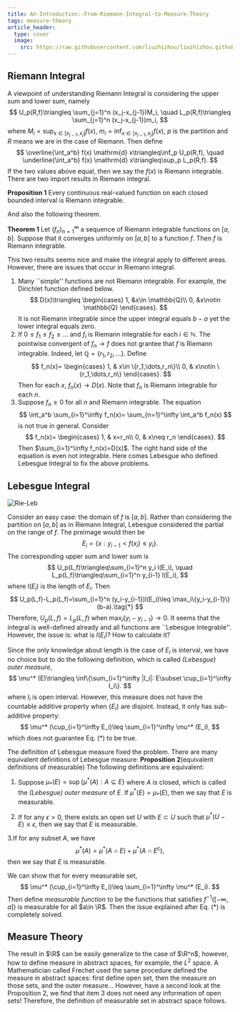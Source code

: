 ```yaml
---
title: An-Introduction:-From-Riemann-Integral-to-Measure-Theory
tags: measure-theory
article_header:
  type: cover
  image:
    src: https://raw.githubusercontent.com/liuzhizhou/liuzhizhou.github.io/gh-pages/screenshots/Riem-Leb.jpg
---
```


## Riemann Integral

A viewpoint of understanding Riemann Integral is considering the upper sum and lower sum, namely
$$
U_p(R,f)\triangleq \sum_{j=1}^n (x_j-x_{j-1})M_i,
\quad 
L_p(R,f)\triangleq \sum_{j=1}^n (x_j-x_{j-1})m_i,
$$
where $M_i=\sup_{x\in [x_{j-1},x_j]}f(x)$, $m_i=\inf_{x\in [x_{j-1},x_j]}f(x)$, $p$ is the partition and $R$ means we are in the case of Riemann.
Then define
$$
\overline{\int_a^b} f(x) \mathrm{d} x\triangleq\inf_p U_p(R,f),
\quad
\underline{\int_a^b} f(x) \mathrm{d} x\triangleq\sup_p L_p(R,f).
$$
If the two values above equal, then we say the $f(x)$ is Riemann integrable. There are two import results in Riemann integral.

**Proposition 1**
    Every continuous real-valued function on each closed bounded interval is Riemann integrable.

And also the following theorem.

**Theorem 1**
    Let $(f_n)_{n=1}^\infty$ a sequence of Riemann integrable functions on $[a,b]$. Suppose that it converges uniformly on $[a,b]$ to a function $f$. Then $f$ is Riemann integrable.


This two results seems nice and make the integral apply to different areas. However, there are issues that occur in Riemann integral.

1. Many ``simple'' functions are not Riemann integrable. For example, the Dirichlet function defined below.
$$
D(x)\triangleq \begin{cases}
    1, &x\in \mathbb{Q}\\
    0, &x\notin \mathbb{Q}
\end{cases}.
$$
It is not Riemann integrable since the upper integral equals $b-a$ yet the lower integral equals zero.
2. If $0\leq f_1\leq f_2\leq \dots$ and $f_i$ is Riemann integrable for each $i\in \mathbb{N}$. The pointwise convergent of $f_n\to f$ does not grantee that $f$ is Riemann integrable. Indeed, let $\mathbb{Q}=\{r_1,r_2,\dots\}$. Define
$$
f_n(x)=
\begin{cases}
    1, & x\in \{r_1,\dots,r_n\}\\
    0, & x\notin \{r_1,\dots,r_n\}
\end{cases}.
$$
Then for each $x$, $f_n(x)\to D(x)$. Note that $f_n$ is Riemann integrable for each $n$.
3. Suppose $f_n\geq 0$ for all $n$ and Riemann integrable. The equation
$$
    \int_a^b \sum_{i=1}^\infty f_n(x)= \sum_{n=1}^\infty \int_a^b f_n(x)
$$
is not true in general. Consider
$$
f_n(x)=
\begin{cases}
    1, & x=r_n\\
    0, & x\neq r_n
\end{cases}.
$$
Then $\sum_{i=1}^\infty f_n(x)=D(x)$. The right hand side of the equation is even not integrable.
Here comes Lebesgue who defined Lebesgue Integral to fix the above problems.

## Lebesgue Integral

![Rie-Leb](https://raw.githubusercontent.com/liuzhizhou/liuzhizhou.github.io/gh-pages/screenshots/Riem-Leb.jpg)

Consider an easy case: the domain of $f$ is $[a,b]$. Rather than considering the partition on $[a,b]$ as in Riemann Integral, Lebesgue considered the partial on the range of $f$. The preimage would then be
$$
E_i=\{x: y_{i-1}<f(x_i)\leq y_i\}.
$$
The corresponding upper sum and lower sum is
$$
U_p(L,f)\triangleq\sum_{i=1}^n y_i l(E_i),
\quad
L_p(L,f)\triangleq\sum_{i=1}^n y_{i-1} l(E_i),
$$
where $l(E_i)$ is the length of $E_i$. Then
$$
    U_p(L,f)-L_p(L,f)=\sum_{i=1}^n (y_i-y_{i-1})l(E_i)\leq \max_i\{y_i-y_{i-1}\}(b-a).\tag{*}
$$
Therefore, $U_p(L,f)=L_p(L,f)$ when $\max_i\{y_i-y_{i-1}\}\to 0$. It seems that the integral is well-defined already and all functions are ``Lebesgue Integrable''. However, the issue is: what is $l(E_i)$? How to calculate it?

Since the only knowledge about length is the case of $E_i$ is interval, we have no choice but to do the following definition, which is called *(Lebesgue) outer measure*,
$$
\mu^* (E)\triangleq \inf\{\sum_{i=1}^\infty |I_i|: E\subset \cup_{i=1}^\infty I_i\}.
$$
where $I_i$ is open interval.
However, this measure does not have the countable additive property when $\{E_i\}$ are disjoint. Instead, it only has sub-additive property:
$$
\mu^* (\cup_{i=1}^\infty E_i)\leq \sum_{i=1}^\infty \mu^* (E_i),
$$
which does not guarantee Eq. (*) to be true. 

The definition of Lebesgue measure fixed the problem. There are many equivalent definitions of Lebesgue measure:
**Proposition 2**(equivalent definitions of measurable)
The following definitions are equivalent:

1. Suppose $\mu_*(E)=\sup\{\mu^*(A): A\subseteq E\}$ where $A$ is closed, which is called the *(Lebesgue) outer measure* of $E$. If $\mu^*(E)=\mu_*(E)$, then we say that $E$ is measurable.

2. If for any $\epsilon>0$, there exists an open set $U$ with $E\subset U$ such that $\mu^*(U-E)\leq \epsilon$, then we say that $E$ is measurable.

3.If for any subset $A$, we have
$$
    \mu^*(A) = \mu^*(A\cap E)+\mu^*(A\cap E^c),
$$
then we say that $E$ is measurable.

We can show that for every measurable set, 
$$
\mu^* (\cup_{i=1}^\infty E_i)\leq \sum_{i=1}^\infty \mu^* (E_i).
$$
Then define *measurable function* to be the functions that satisfies $f^{-1}([-\infty,a])$ is measurable for all $a\in \R$. Then the issue explained after Eq. (*) is completely solved.

## Measure Theory

The result in $\R$ can be easily generalize to the case of $\R^n$, however, how to define measure in abstract spaces, for example,  the $L^2$ space. A Mathematician called Frechet used the same procedure defined the measure in abstract spaces: first define open set, then the measure on those sets, and the outer measure... However, have a second look at the Proposition 2, we find that item 3 does not need any information of open sets! Therefore, the definition of measurable set in abstract space follows.
